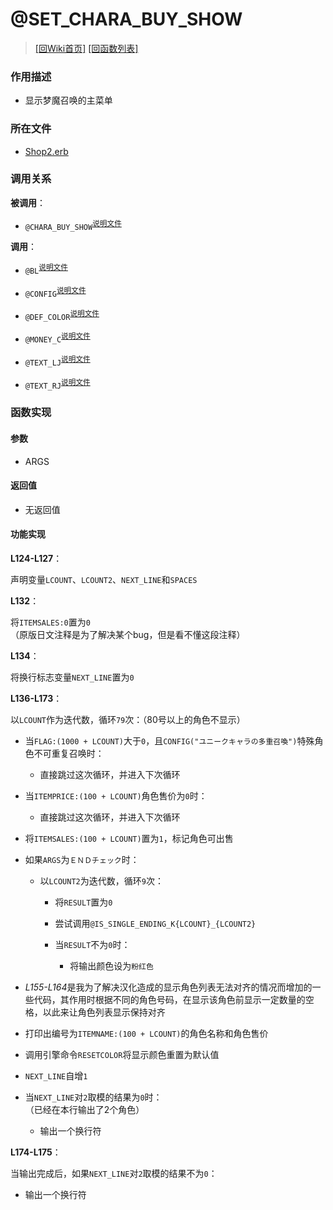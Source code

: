 ﻿# @SET_CHARA_BUY_SHOW

> [\[回Wiki首页\]](/Wiki) [\[回函数列表\]](/Wiki/erasqn_wiki/function/README.md)

### 作用描述

+ 显示梦魔召唤的主菜单

### 所在文件

+ [Shop2.erb](/ERB/SHOP/Shop2.erb#L123-L175)

### 调用关系

**被调用**：

+ `@CHARA_BUY_SHOW`<sup>[说明文件](/Wiki/erasqn_wiki/function/c/chara_buy_show.md)</sup>

**调用**：

+ `@BL`<sup>[说明文件](/Wiki/erasqn_wiki/function/b/bl.md)</sup>

+ `@CONFIG`<sup>[说明文件](/Wiki/erasqn_wiki/function/func_template.md)</sup>

+ `@DEF_COLOR`<sup>[说明文件](/Wiki/erasqn_wiki/function/d/def_color.md)</sup>

+ `@MONEY_C`<sup>[说明文件](/Wiki/erasqn_wiki/function/func_template.md)</sup>

+ `@TEXT_LJ`<sup>[说明文件](/Wiki/erasqn_wiki/function/t/text_lj.md)</sup>

+ `@TEXT_RJ`<sup>[说明文件](/Wiki/erasqn_wiki/function/t/text_rj.md)</sup>

### 函数实现

#### 参数

+ ARGS

#### 返回值

+ 无返回值

#### 功能实现

**L124-L127**：

声明变量`LCOUNT`、`LCOUNT2`、`NEXT_LINE`和`SPACES`

**L132**：

将`ITEMSALES:0`置为`0`
（原版日文注释是为了解决某个bug，但是看不懂这段注释）

**L134**：

将换行标志变量`NEXT_LINE`置为`0`

**L136-L173**：

以`LCOUNT`作为迭代数，循环`79`次：（80号以上的角色不显示）

  + 当`FLAG:(1000 + LCOUNT)`大于`0`，且`CONFIG("ユニークキャラの多重召喚")`特殊角色不可重复召唤时：

    + 直接跳过这次循环，并进入下次循环

  + 当`ITEMPRICE:(100 + LCOUNT)`角色售价为`0`时：

    + 直接跳过这次循环，并进入下次循环

  + 将`ITEMSALES:(100 + LCOUNT)`置为`1`，标记角色可出售

  + 如果`ARGS`为`ＥＮＤチェック`时：

    + 以`LCOUNT2`为迭代数，循环`9`次：

      + 将`RESULT`置为`0`

      + 尝试调用`@IS_SINGLE_ENDING_K{LCOUNT}_{LCOUNT2}`

      + 当`RESULT`不为`0`时：

        + 将输出颜色设为`粉红色`

  + *L155-L164*是我为了解决汉化造成的显示角色列表无法对齐的情况而增加的一些代码，其作用时根据不同的角色号码，在显示该角色前显示一定数量的空格，以此来让角色列表显示保持对齐

  + 打印出编号为`ITEMNAME:(100 + LCOUNT)`的角色名称和角色售价

  + 调用引擎命令`RESETCOLOR`将显示颜色重置为默认值

  + `NEXT_LINE`自增`1`

  + 当`NEXT_LINE`对`2`取模的结果为`0`时：<br/>（已经在本行输出了2个角色）

    + 输出一个换行符

**L174-L175**：

当输出完成后，如果`NEXT_LINE`对`2`取模的结果不为`0`：

  + 输出一个换行符
